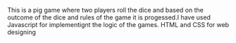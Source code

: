 This is a pig game where two players roll the dice and based on the outcome of the dice and rules of the game it is progessed.I have used Javascript for implementignt the logic of the games. HTML and CSS for web designing
